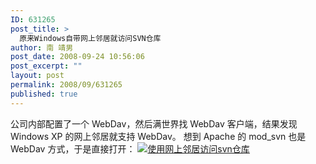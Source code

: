 ```yaml
---
ID: 631265
post_title: >
  原来Windows自带网上邻居就访问SVN仓库
author: 南 靖男
post_date: 2008-09-24 10:56:06
post_excerpt: ""
layout: post
permalink: 2008/09/631265
published: true
---
```

公司内部配置了一个 WebDav，然后满世界找 WebDav 客户端，结果发现 Windows XP 的网上邻居就支持 WebDav。
想到 Apache 的 mod_svn 也是 WebDav 方式，于是直接打开：
<a href='https://larryli.cn/wp-content/uploads/50/5051/2008/09/xsk.png' title='使用网上邻居访问svn仓库'><img src='https://larryli.cn/wp-content/uploads/50/5051/2008/09/xsk.thumbnail.png' alt='使用网上邻居访问svn仓库' /></a>